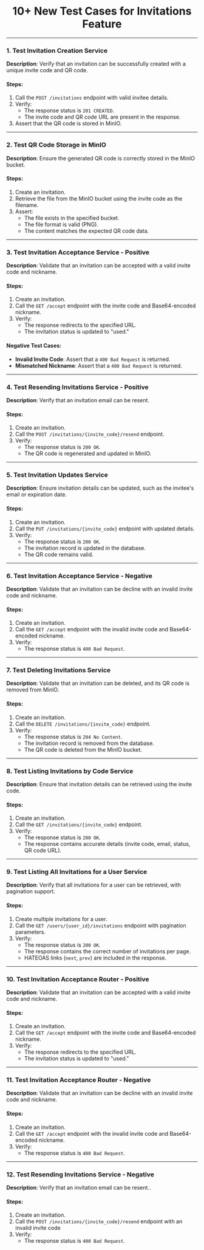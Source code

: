 # <h1 align=center>10+ New Test Cases for Invitations Feature</h1>

---

### 1. **Test Invitation Creation Service**
**Description**: Verify that an invitation can be successfully created with a unique invite code and QR code.

#### Steps:
1. Call the `POST /invitations` endpoint with valid invitee details.
2. Verify:
   - The response status is `201 CREATED`.
   - The invite code and QR code URL are present in the response.
3. Assert that the QR code is stored in MinIO.

---

### 2. **Test QR Code Storage in MinIO**
**Description**: Ensure the generated QR code is correctly stored in the MinIO bucket.

#### Steps:
1. Create an invitation.
2. Retrieve the file from the MinIO bucket using the invite code as the filename.
3. Assert:
   - The file exists in the specified bucket.
   - The file format is valid (PNG).
   - The content matches the expected QR code data.

---

### 3. **Test Invitation Acceptance Service - Positive**
**Description**: Validate that an invitation can be accepted with a valid invite code and nickname.

#### Steps:
1. Create an invitation.
2. Call the `GET /accept` endpoint with the invite code and Base64-encoded nickname.
3. Verify:
   - The response redirects to the specified URL.
   - The invitation status is updated to "used."

#### Negative Test Cases:
- **Invalid Invite Code**: Assert that a `400 Bad Request` is returned.
- **Mismatched Nickname**: Assert that a `400 Bad Request` is returned.

---

### 4. **Test Resending Invitations Service - Positive**
**Description**: Verify that an invitation email can be resent.

#### Steps:
1. Create an invitation.
2. Call the `POST /invitations/{invite_code}/resend` endpoint.
3. Verify:
   - The response status is `200 OK`.
   - The QR code is regenerated and updated in MinIO.

---

### 5. **Test Invitation Updates Service**
**Description**: Ensure invitation details can be updated, such as the invitee's email or expiration date.

#### Steps:
1. Create an invitation.
2. Call the `PUT /invitations/{invite_code}` endpoint with updated details.
3. Verify:
   - The response status is `200 OK`.
   - The invitation record is updated in the database.
   - The QR code remains valid.

---

### 6. **Test Invitation Acceptance Service - Negative**
**Description**: Validate that an invitation can be decline with an invalid invite code and nickname.

#### Steps:
1. Create an invitation.
2. Call the `GET /accept` endpoint with the invalid invite code and Base64-encoded nickname.
3. Verify:
   - The response status is `400 Bad Request`.

---

### 7. **Test Deleting Invitations Service**
**Description**: Validate that an invitation can be deleted, and its QR code is removed from MinIO.

#### Steps:
1. Create an invitation.
2. Call the `DELETE /invitations/{invite_code}` endpoint.
3. Verify:
   - The response status is `204 No Content`.
   - The invitation record is removed from the database.
   - The QR code is deleted from the MinIO bucket.

---

### 8. **Test Listing Invitations by Code Service**
**Description**: Ensure that invitation details can be retrieved using the invite code.

#### Steps:
1. Create an invitation.
2. Call the `GET /invitations/{invite_code}` endpoint.
3. Verify:
   - The response status is `200 OK`.
   - The response contains accurate details (invite code, email, status, QR code URL).

---

### 9. **Test Listing All Invitations for a User Service**
**Description**: Verify that all invitations for a user can be retrieved, with pagination support.

#### Steps:
1. Create multiple invitations for a user.
2. Call the `GET /users/{user_id}/invitations` endpoint with pagination parameters.
3. Verify:
   - The response status is `200 OK`.
   - The response contains the correct number of invitations per page.
   - HATEOAS links (`next`, `prev`) are included in the response.

---

### 10. **Test Invitation Acceptance Router - Positive**
**Description**: Validate that an invitation can be accepted with a valid invite code and nickname.

#### Steps:
1. Create an invitation.
2. Call the `GET /accept` endpoint with the invite code and Base64-encoded nickname.
3. Verify:
   - The response redirects to the specified URL.
   - The invitation status is updated to "used."

---

### 11. **Test Invitation Acceptance Router - Negative**
**Description**: Validate that an invitation can be decline with an invalid invite code and nickname.

#### Steps:
1. Create an invitation.
2. Call the `GET /accept` endpoint with the invalid invite code and Base64-encoded nickname.
3. Verify:
   - The response status is `400 Bad Request`.

---

### 12. **Test Resending Invitations Service - Negative**
**Description**: Verify that an invitation email can be resent..

#### Steps:
1. Create an invitation.
2. Call the `POST /invitations/{invite_code}/resend` endpoint with an invalid invite code
3. Verify:
   - The response status is `400 Bad Request`.